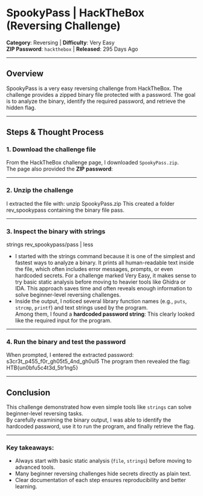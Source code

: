 # SpookyPass | HackTheBox (Reversing Challenge)

**Category**: Reversing | **Difficulty**: Very Easy  
**ZIP Password**: `hackthebox` | **Released**: 295 Days Ago

---
## Overview  

SpookyPass is a very easy reversing challenge from HackTheBox. The challenge provides a zipped binary file protected with a password. The goal is to analyze the binary, identify the required password, and retrieve the hidden flag.

---

##  Steps & Thought Process

### 1. Download the challenge file
From the HackTheBox challenge page, I downloaded `SpookyPass.zip`.  
The page also provided the **ZIP password**:  

---
### 2. Unzip the challenge
I extracted the file with: unzip SpookyPass.zip
This created a folder rev_spookypass containing the binary file pass.

---
### 3. Inspect the binary with strings
strings rev_spookypass/pass | less
- I started with the strings command because it is one of the simplest and fastest ways to analyze a binary.
It prints all human-readable text inside the file, which often includes error messages, prompts, or even hardcoded secrets.
For a challenge marked Very Easy, it makes sense to try basic static analysis before moving to heavier tools like Ghidra or IDA.
This approach saves time and often reveals enough information to solve beginner-level reversing challenges.
- Inside the output, I noticed several library function names (e.g., `puts`, `strcmp`, `printf`) and text strings used by the program.  
Among them, I found a **hardcoded password string**:
This clearly looked like the required input for the program.

---
### 4. Run the binary and test the password
When prompted, I entered the extracted password: s3cr3t_p455_f0r_gh05t5_4nd_gh0ul5
The program then revealed the flag: HTB{un0bfu5c4t3d_5tr1ng5}

---
##  Conclusion
This challenge demonstrated how even simple tools like `strings` can solve beginner-level reversing tasks.  
By carefully examining the binary output, I was able to identify the hardcoded password, use it to run the program, and finally retrieve the flag. 

---
### Key takeaways:
- Always start with basic static analysis (`file`, `strings`) before moving to advanced tools.
- Many beginner reversing challenges hide secrets directly as plain text.
- Clear documentation of each step ensures reproducibility and better learning.

